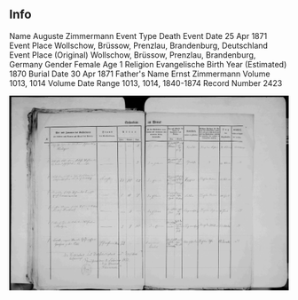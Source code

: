 ## Info

Name	Auguste Zimmermann
Event Type	Death
Event Date	25 Apr 1871
Event Place	Wollschow, Brüssow, Prenzlau, Brandenburg, Deutschland
Event Place (Original)	Wollschow, Brüssow, Prenzlau, Brandenburg, Germany
Gender	Female
Age	1
Religion	Evangelische
Birth Year (Estimated)	1870
Burial Date	30 Apr 1871
Father's Name	Ernst Zimmermann
Volume	1013, 1014
Volume Date Range	1013, 1014, 1840-1874
Record Number	2423

![image](./1871%20Auguste%20Zimmermann%20death.jpg)
